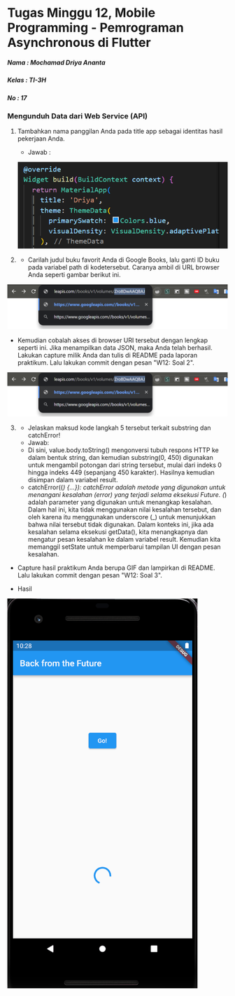 # Tugas Minggu 12, Mobile Programming - Pemrograman Asynchronous di Flutter

##### Nama  : Mochamad Driya Ananta
##### Kelas : TI-3H
##### No    : 17

### Mengunduh Data dari Web Service (API)

 1. Tambahkan nama panggilan Anda pada title app sebagai identitas hasil pekerjaan Anda.
    - Jawab :

    ![alt text](docs/p1-soal-1.png)

 2.  - Carilah judul buku favorit Anda di Google Books, lalu ganti ID buku pada variabel path di kodetersebut. Caranya ambil di URL browser Anda seperti gambar berikut ini.

![alt text](docs/p1-soal-2-a.png)

- Kemudian cobalah akses di browser URI tersebut dengan lengkap seperti ini. Jika menampilkan data JSON, maka Anda telah berhasil. Lakukan capture milik Anda dan tulis di README pada laporan praktikum. Lalu lakukan commit dengan pesan "W12: Soal 2".

![alt text](docs/p1-soal-2-a.png)


3.  - Jelaskan maksud kode langkah 5 tersebut   terkait substring dan catchError!
    - Jawab: 
    -   Di sini, value.body.toString() mengonversi tubuh respons HTTP ke dalam bentuk string, dan kemudian substring(0, 450) digunakan untuk mengambil potongan dari string tersebut, mulai dari indeks 0 hingga indeks 449 (sepanjang 450 karakter). Hasilnya kemudian disimpan dalam variabel result.
    - catchError((_) {...}):
    catchError adalah metode yang digunakan untuk menangani kesalahan (error) yang terjadi selama eksekusi Future.
    (_) adalah parameter yang digunakan untuk menangkap kesalahan. Dalam hal ini, kita tidak menggunakan nilai kesalahan tersebut, dan oleh karena itu menggunakan underscore (_) untuk menunjukkan bahwa nilai tersebut tidak digunakan.
    Dalam konteks ini, jika ada kesalahan selama eksekusi getData(), kita menangkapnya dan mengatur pesan kesalahan ke dalam variabel result. Kemudian kita memanggil setState untuk memperbarui tampilan UI dengan pesan kesalahan.
- Capture hasil praktikum Anda berupa GIF dan lampirkan di README. Lalu lakukan commit dengan pesan "W12: Soal 3".

- Hasil

![alt text](docs/p1-soal-3.gif)


